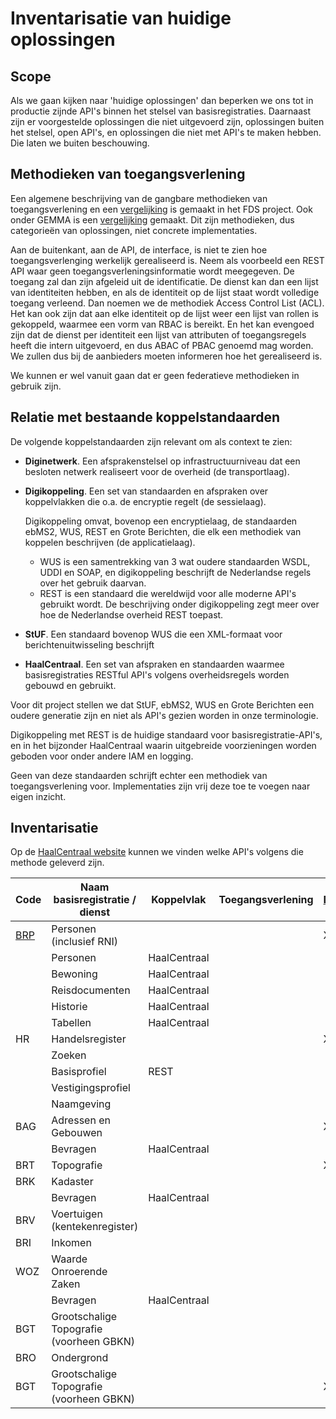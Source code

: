 # Inventarisatie van huidige oplossingen

## Scope
Als we gaan kijken naar 'huidige oplossingen' dan beperken we ons tot in productie zijnde API's
binnen het stelsel van basisregistraties. Daarnaast zijn er voorgestelde oplossingen die niet uitgevoerd zijn,
oplossingen buiten het stelsel, open API's, en oplossingen die niet met API's te maken hebben. 
Die laten we buiten beschouwing.

## Methodieken van toegangsverlening
Een algemene beschrijving van de gangbare methodieken van toegangsverlening en een [vergelijking](https://federatief.datastelsel.nl/kennisbank/pbac/) is
gemaakt in het FDS project. Ook onder GEMMA is een [vergelijking](https://www.gemmaonline.nl/wiki/WMA_RBAC_ABAC_en_PBAC) gemaakt.
Dit zijn methodieken, dus categorie&euml;n van oplossingen, niet concrete implementaties.

Aan de buitenkant, aan de API, de interface, is niet te zien hoe toegangsverlenging werkelijk
gerealiseerd is. Neem als voorbeeld een REST API waar geen toegangsverleningsinformatie wordt meegegeven.
De toegang zal dan zijn afgeleid uit de identificatie. De dienst kan dan een lijst van identiteiten 
hebben, en als de identiteit op de lijst staat wordt volledige toegang verleend. Dan noemen
we de methodiek Access Control List (ACL). Het kan ook zijn dat aan elke identiteit op de lijst
weer een lijst van rollen is gekoppeld, waarmee een vorm van RBAC is bereikt. En het kan evengoed
zijn dat de dienst per identiteit een lijst van attributen of toegangsregels heeft die intern uitgevoerd, en dus
ABAC of PBAC genoemd mag worden. We zullen dus bij de aanbieders moeten informeren hoe het gerealiseerd is.

We kunnen er wel vanuit gaan dat er geen federatieve methodieken in gebruik zijn. 

## Relatie met bestaande koppelstandaarden
De volgende koppelstandaarden zijn relevant om als context te zien:
- **Diginetwerk**. Een afsprakenstelsel op infrastructuurniveau dat een besloten netwerk realiseert voor de overheid (de transportlaag).
- **Digikoppeling**. Een set van standaarden en afspraken over koppelvlakken die o.a. de encryptie regelt (de sessielaag). 

  Digikoppeling omvat, bovenop een encryptielaag, de standaarden ebMS2, WUS, REST en Grote Berichten, die elk een methodiek van koppelen 
  beschrijven (de applicatielaag).
  - WUS is een samentrekking van 3 wat oudere standaarden WSDL, UDDI en SOAP, en digikoppeling beschrijft de Nederlandse regels over het gebruik daarvan.
  - REST is een standaard die wereldwijd voor alle moderne API's gebruikt wordt. De beschrijving onder digikoppeling zegt meer over hoe
de Nederlandse overheid REST toepast. 
- **StUF**. Een standaard bovenop WUS die een XML-formaat voor berichtenuitwisseling beschrijft
- **HaalCentraal**. Een set van afspraken en standaarden waarmee basisregistraties RESTful API's volgens overheidsregels worden gebouwd
en gebruikt. 

Voor dit project stellen we dat StUF, ebMS2, WUS en Grote Berichten een oudere generatie zijn en niet als API's gezien worden 
in onze terminologie.

Digikoppeling met REST is de huidige standaard voor basisregistratie-API's, en in het bijzonder HaalCentraal waarin uitgebreide
voorzieningen worden geboden voor onder andere IAM en logging.

Geen van deze standaarden schrijft echter een methodiek van toegangsverlening voor. Implementaties zijn vrij deze toe te voegen
naar eigen inzicht.

## Inventarisatie

Op de [HaalCentraal website](https://vng-realisatie.github.io/Haal-Centraal/aansluiten-op-apis) kunnen we vinden welke API's volgens 
die methode geleverd zijn.

| Code | Naam basisregistratie / dienst           | Koppelvlak   | Toegangsverlening | [Digimelding](../architecture/inventarisation/TMV.md) | Digilevering |
|------|------------------------------------------|--------------|-------------------|-------------------------------------------------------------|--------------|
| [BRP](../architecture/inventarisation/BRP.md)  | Personen (inclusief RNI)                 |              |                   | X                                                           |              |
|      | Personen                                 | HaalCentraal |                   |                                                             |              |
|      | Bewoning                                 | HaalCentraal |                   |                                                             |              |
|      | Reisdocumenten                           | HaalCentraal |                   |                                                             |              |
|      | Historie                                 | HaalCentraal |                   |                                                             |              |
|      | Tabellen                                 | HaalCentraal |                   |                                                             |              |
| HR   | Handelsregister                          |              |                   | X                                                           | X            |
|      | Zoeken                                   |              |                   |                                                             |              |
|      | Basisprofiel                             | REST         |                   |                                                             |              |
|      | Vestigingsprofiel                        |              |                   |                                                             |              |
|      | Naamgeving                               |              |                   |                                                             |              |
| BAG  | Adressen en Gebouwen                     |              |                   | X                                                           | X            |
|      | Bevragen                                 | HaalCentraal |                   |                                                             |              |
| BRT  | Topografie                               |              |                   | X                                                           |              |
| BRK  | Kadaster                                 |              |                   |                                                             | X            |
|      | Bevragen                                 | HaalCentraal |                   |                                                             |              |
| BRV  | Voertuigen (kentekenregister)            |              |                   |                                                             |              |
| BRI  | Inkomen                                  |              |                   |                                                             |              |
| WOZ  | Waarde Onroerende Zaken                  |              |                   |                                                             | X            |
|      | Bevragen                                 | HaalCentraal |                   |                                                             |              |
| BGT  | Grootschalige Topografie (voorheen GBKN) |              |                   |                                                             |              |
| BRO  | Ondergrond                               |              |                   |                                                             |              |
| BGT  | Grootschalige Topografie (voorheen GBKN) |              |                   | X                                                           |              |
